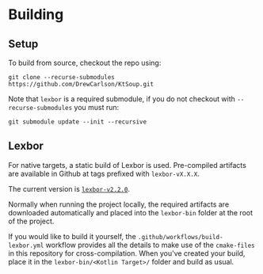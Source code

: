 # Building

## Setup

To build from source, checkout the repo using:

```shell
git clone --recurse-submodules https://github.com/DrewCarlson/KtSoup.git
```

Note that `lexbor` is a required submodule, if you do not checkout with `--recurse-submodules` you must run:

```shell
git submodule update --init --recursive
```

## Lexbor

For native targets, a static build of Lexbor is used.
Pre-compiled artifacts are available in Github at tags prefixed with `lexbor-vX.X.X`.

The current version is [`lexbor-v2.2.0`](https://github.com/DrewCarlson/KtSoup/releases/tag/lexbor-v2.2.0).

Normally when running the project locally, the required artifacts are downloaded automatically and placed into the
`lexbor-bin` folder at the root of the project.

If you would like to build it yourself, the `.github/workflows/build-lexbor.yml` workflow provides all the details to
make use of the `cmake-files` in this repository for cross-compilation.
When you've created your build, place it in the `lexbor-bin/<Kotlin Target>/` folder and build as usual.
